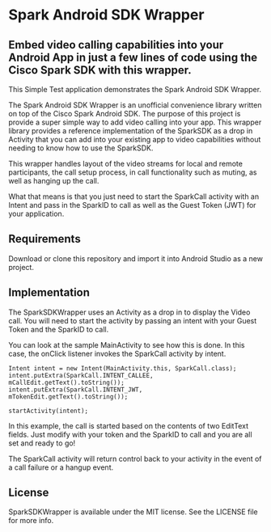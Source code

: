 # Spark Android SDK Wrapper

## Embed video calling capabilities into your Android App in just a few lines of code using the Cisco Spark SDK with this wrapper.

This Simple Test application demonstrates the Spark Android SDK Wrapper.

The Spark Android SDK Wrapper is an unofficial convenience library written on top of the Cisco Spark Android SDK. The purpose of this project is provide a super simple way to add video calling into your app. This wrapper library provides a reference implementation of the SparkSDK as a drop in Activity that you can add into your existing app to video capabilities without needing to know how to use the SparkSDK.

This wrapper handles layout of the video streams for local and remote participants, the call setup process, in call functionality such as muting, as well as hanging up the call.

What that means is that you just need to start the SparkCall activity with an Intent and pass in the SparkID to call as well as the Guest Token (JWT) for your application.


## Requirements

Download or clone this repository and import it into Android Studio as a new project.


## Implementation
The SparkSDKWrapper uses an Activity as a drop in to display the Video call.  You will need to start the activity by passing an intent with your Guest Token and the SparkID to call.

You can look at the sample MainActivity to see how this is done.  In this case, the onClick listener invokes the SparkCall activity by intent.

```
Intent intent = new Intent(MainActivity.this, SparkCall.class);
intent.putExtra(SparkCall.INTENT_CALLEE, mCallEdit.getText().toString());
intent.putExtra(SparkCall.INTENT_JWT, mTokenEdit.getText().toString());

startActivity(intent);
```

In this example, the call is started based on the contents of two EditText fields.  Just modify with your token and the SparkID to call and you are all set and ready to go!

The SparkCall activity will return control back to your activity in the event of a call failure or a hangup event.


## License
SparkSDKWrapper is available under the MIT license. See the LICENSE file for more info.
